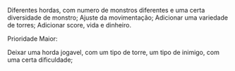 Diferentes hordas, com numero de monstros diferentes e uma certa diversidade de monstro;
Ajuste da movimentação;
Adicionar uma variedade de torres;
Adicionar score, vida e dinheiro.

Prioridade Maior:

Deixar uma horda jogavel, com um tipo de torre, um tipo de inimigo, com uma certa dificuldade;
